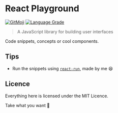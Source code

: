# React Playground

[![GitMoji](https://img.shields.io/badge/Gitmoji-%F0%9F%8E%A8%20-FFDD67.svg)](https://gitmoji.dev)
[![Language Grade](https://img.shields.io/lgtm/grade/javascript/g/UltiRequiem/react.svg?logo=lgtm&logoWidth=18)](https://lgtm.com/projects/g/UltiRequiem/react/context:javascript)

> A JavaScript library for building user interfaces

Code snippets, concepts or cool components.

## Tips

- Run the snippets using
  [`react-run`](https://github.com/UltiRequiem/react-run), made by me 😆

## Licence

Everything here is licensed under the MIT Licence.

Take what you want 🚀
